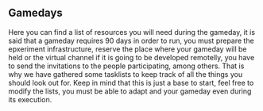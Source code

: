 ## Gamedays

Here you can find a list of resources you will need during the gameday, it is said that a gameday requires 90 days in order to run, you must prepare 
the epxeriment infrastructure, reserve the place where your gameday will be held or the virtual channel if it is going to be developed remotelly, you
have to send the invitations to the people participating, among others. That is why we have gathered some tasklists to keep track of all the things
you should look out for. Keep in mind that this is just a base to start, feel free to modify the lists, you must be able to adapt and your gameday 
even during its execution.


